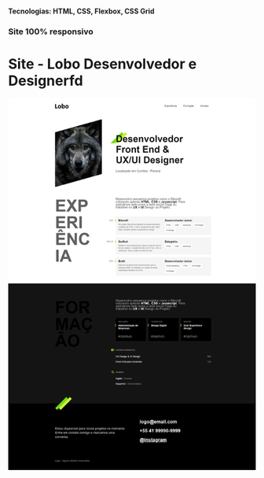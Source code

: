 <h4>Tecnologias: HTML, CSS, Flexbox, CSS Grid</h4>
<h3>Site 100% responsivo</h3>

# Site - Lobo Desenvolvedor e Designerfd
<img src="https://github.com/dieegobs/Lobo---Desenvolvedor-e-Designer/blob/main/img/lobo.png?raw=true"/>
